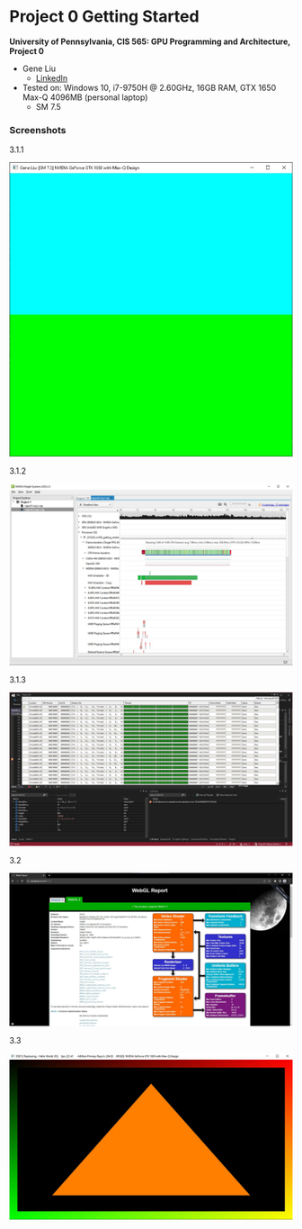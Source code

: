 Project 0 Getting Started
====================

**University of Pennsylvania, CIS 565: GPU Programming and Architecture, Project 0**

* Gene Liu
  * [LinkedIn](https://www.linkedin.com/in/gene-l-3108641a3/)
* Tested on: Windows 10, i7-9750H @ 2.60GHz, 16GB RAM, GTX 1650 Max-Q 4096MB (personal laptop)
  * SM 7.5

### Screenshots

3.1.1

![](images/p3.1.1.jpg)

3.1.2

![](images/p3.1.2.jpg)

3.1.3

![](images/p3.1.3.jpg)

3.2

![](images/p3.2.jpg)

3.3

![](images/p3.3.jpg)

